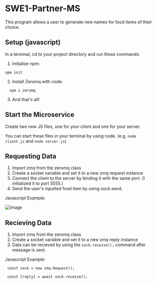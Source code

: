 # SWE1-Partner-MS
This program allows a user to generate new names for food items of their choice.

## Setup (javascript)
In a terminal, cd to your project directory and run these commands:
1) Initialize npm:
  ```
  npm init
  ```
2) Install Zeromq with node:
```
  npm i zeromq
  ```
3) And that's all!

## Start the Microservice
Create two new JS files, one for your client and one for your server. 

You can start these files in your terminal by using node. (e.g. ```node client.js``` and ```node server.js```)

## Requesting Data
1) Import zmq from the zeromq class
2) Create a socket variable and set it to a new zmq request instance 
3) Connect the client to the server by binding it with the same port. (I initialized it to port 5555.)
4) Send the user's inputted food item by using sock.send.

Javascript Example:

![image](https://github.com/user-attachments/assets/d88ab14a-1b0d-454c-aa59-bf73191ed9bb)


## Recieving Data
1) Import zmq from the zeromq class
4) Create a socket variable and set it to a new zmq reply instance 
2) Data can be recieved by using the `sock.receive();` command after message is sent.

Javascript Example:
```
 const sock = new zmq.Request();

 const [reply] = await sock.receive();
```


